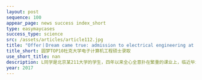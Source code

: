 ```yaml
---
layout: post
sequence: 100
appear_page: news success index_short
type: easymaycases
success_type: science
src: /assets/articles/article112.jpg
title: "Offer丨Dream came true: admission to electrical engineering at top10 Duke University "
title_short: 圆梦TOP10杜克大学电子计算机工程硕士录取
use_short_title: nan
description: L同学是北京某211大学的学生，四年以来全心全意扑在繁重的课业上，临近毕业还未来得及准备语言考试，科研实习更是仅有几段学生组织的活动经历。L同学自己进阶美国名校困难重重，一番抉择后决定签约易美教育，与易美携手同行。
year: 2017
---
```


